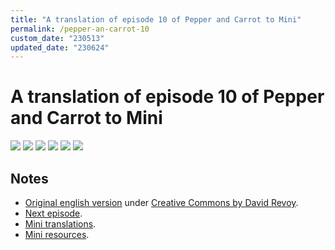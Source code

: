```yaml
---
title: "A translation of episode 10 of Pepper and Carrot to Mini"
permalink: /pepper-an-carrot-10
custom_date: "230513"
updated_date: "230624"
---
```


# A translation of episode 10 of Pepper and Carrot to Mini

![](/assets/images/pepper_carrot_10_00.png)
![](/assets/images/pepper_carrot_10_01.png)
![](/assets/images/pepper_carrot_10_02.png)
![](/assets/images/pepper_carrot_10_03.png)
![](/assets/images/pepper_carrot_10_04.png)
![](/assets/images/pepper_carrot_10_05.png)

## Notes

- [Original english version](https://www.peppercarrot.com/en/webcomic/ep10_Summer-Special.html) under [Creative Commons by David Revoy](https://creativecommons.org/licenses/by/4.0/).
- [Next episode](/pepper-an-carrot-11).
- [Mini translations](/mini-translations).
- [Mini resources](/mini-resources).
